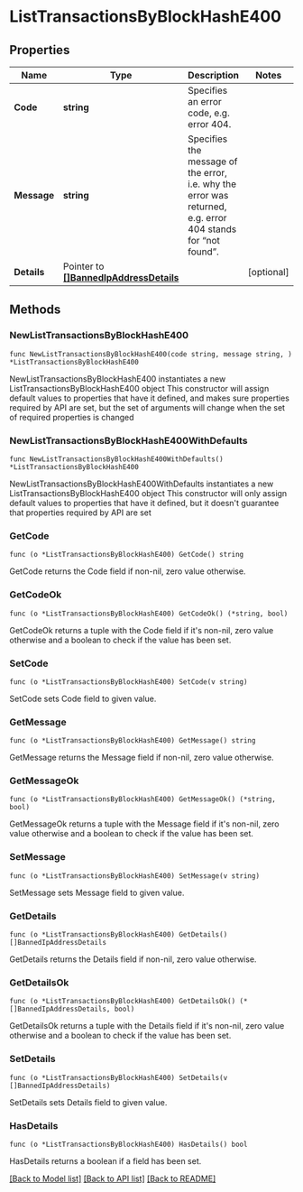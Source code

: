 # ListTransactionsByBlockHashE400

## Properties

Name | Type | Description | Notes
------------ | ------------- | ------------- | -------------
**Code** | **string** | Specifies an error code, e.g. error 404. | 
**Message** | **string** | Specifies the message of the error, i.e. why the error was returned, e.g. error 404 stands for “not found”. | 
**Details** | Pointer to [**[]BannedIpAddressDetails**](BannedIpAddressDetails.md) |  | [optional] 

## Methods

### NewListTransactionsByBlockHashE400

`func NewListTransactionsByBlockHashE400(code string, message string, ) *ListTransactionsByBlockHashE400`

NewListTransactionsByBlockHashE400 instantiates a new ListTransactionsByBlockHashE400 object
This constructor will assign default values to properties that have it defined,
and makes sure properties required by API are set, but the set of arguments
will change when the set of required properties is changed

### NewListTransactionsByBlockHashE400WithDefaults

`func NewListTransactionsByBlockHashE400WithDefaults() *ListTransactionsByBlockHashE400`

NewListTransactionsByBlockHashE400WithDefaults instantiates a new ListTransactionsByBlockHashE400 object
This constructor will only assign default values to properties that have it defined,
but it doesn't guarantee that properties required by API are set

### GetCode

`func (o *ListTransactionsByBlockHashE400) GetCode() string`

GetCode returns the Code field if non-nil, zero value otherwise.

### GetCodeOk

`func (o *ListTransactionsByBlockHashE400) GetCodeOk() (*string, bool)`

GetCodeOk returns a tuple with the Code field if it's non-nil, zero value otherwise
and a boolean to check if the value has been set.

### SetCode

`func (o *ListTransactionsByBlockHashE400) SetCode(v string)`

SetCode sets Code field to given value.


### GetMessage

`func (o *ListTransactionsByBlockHashE400) GetMessage() string`

GetMessage returns the Message field if non-nil, zero value otherwise.

### GetMessageOk

`func (o *ListTransactionsByBlockHashE400) GetMessageOk() (*string, bool)`

GetMessageOk returns a tuple with the Message field if it's non-nil, zero value otherwise
and a boolean to check if the value has been set.

### SetMessage

`func (o *ListTransactionsByBlockHashE400) SetMessage(v string)`

SetMessage sets Message field to given value.


### GetDetails

`func (o *ListTransactionsByBlockHashE400) GetDetails() []BannedIpAddressDetails`

GetDetails returns the Details field if non-nil, zero value otherwise.

### GetDetailsOk

`func (o *ListTransactionsByBlockHashE400) GetDetailsOk() (*[]BannedIpAddressDetails, bool)`

GetDetailsOk returns a tuple with the Details field if it's non-nil, zero value otherwise
and a boolean to check if the value has been set.

### SetDetails

`func (o *ListTransactionsByBlockHashE400) SetDetails(v []BannedIpAddressDetails)`

SetDetails sets Details field to given value.

### HasDetails

`func (o *ListTransactionsByBlockHashE400) HasDetails() bool`

HasDetails returns a boolean if a field has been set.


[[Back to Model list]](../README.md#documentation-for-models) [[Back to API list]](../README.md#documentation-for-api-endpoints) [[Back to README]](../README.md)



